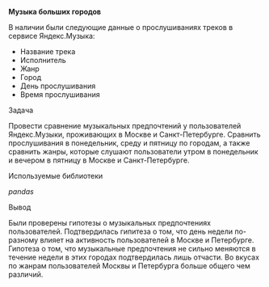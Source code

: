 **Музыка больших городов**

В наличии были следующие данные о прослушиваниях треков в сервисе Яндекс.Музыка:

 * Название трека
 * Исполнитель
 * Жанр
 * Город
 * День прослушивания
 * Время прослушивания

Задача

Провести сравнение музыкальных предпочтений у пользователей Яндекс.Музыки, проживающих в Москве и Санкт-Петербурге. Сравнить прослушивания в понедельник, среду и пятницу по городам, а также сравнить жанры, которые слушают пользователи утром в понедельник и вечером в пятницу в Москве и Санкт-Петербурге.

Используемые библиотеки

*pandas*

Вывод

Были проверены гипотезы о музыкальных предпочтениях пользователей. Подтвердилась гипитеза о том, что день недели по-разному влияет на активность пользователей в Москве и Петербурге. Гипотеза о том, что музыкальные предпочтения не сильно меняются в течение недели в этих городах подтвердилась лишь отчасти. Во вкусах по жанрам пользователей Москвы и Петербурга больше общего чем различий. 



